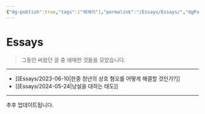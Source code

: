 ```yaml
---
{"dg-publish":true,"tags":["에세이"],"permalink":"/Essays/Essays/","dgPassFrontmatter":true,"created":"2024-02-08T15:32:39.848+09:00","updated":"2024-05-27T16:32:57.345+09:00"}
---
```



# Essays

> 그동안 써왔던 글 중 애매한 것들을 모았습니다.
---

+ [[Essays/2023-06-10\|한중 청년의 상호 혐오를 어떻게 해결할 것인가?]]
+ [[Essays/2024-05-24\|낭설을 대하는 태도]]

---

추후 업데이트됩니다.